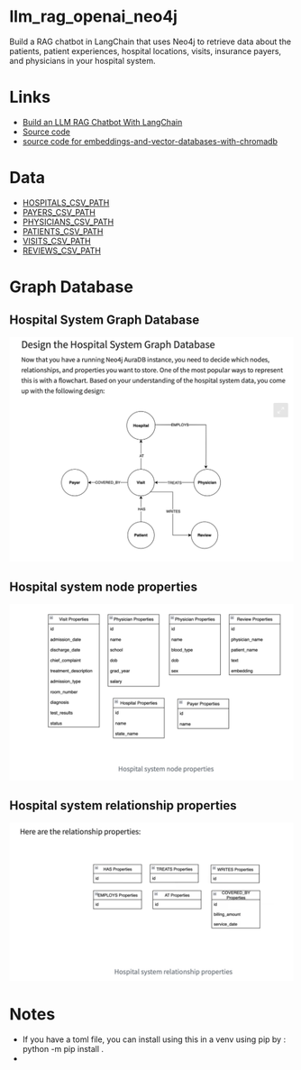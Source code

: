 # llm_rag_openai_neo4j
Build a RAG chatbot in LangChain that uses Neo4j to retrieve data about the patients, patient experiences, hospital locations, visits, insurance payers, and physicians in your hospital system.

# Links
- [Build an LLM RAG Chatbot With LangChain](https://realpython.com/build-llm-rag-chatbot-with-langchain/)
- [Source code](https://github.com/realpython/materials/tree/master/langchain-rag-app/)
- [source code for embeddings-and-vector-databases-with-chromadb](https://github.com/realpython/materials/tree/master/embeddings-and-vector-databases-with-chromadb/)

# Data
- [HOSPITALS_CSV_PATH](https://raw.githubusercontent.com/hfhoffman1144/langchain_neo4j_rag_app/main/data/hospitals.csv)
- [PAYERS_CSV_PATH](https://raw.githubusercontent.com/hfhoffman1144/langchain_neo4j_rag_app/main/data/payers.csv)
- [PHYSICIANS_CSV_PATH](https://raw.githubusercontent.com/hfhoffman1144/langchain_neo4j_rag_app/main/data/physicians.csv)
- [PATIENTS_CSV_PATH](https://raw.githubusercontent.com/hfhoffman1144/langchain_neo4j_rag_app/main/data/patients.csv)
- [VISITS_CSV_PATH](https://raw.githubusercontent.com/hfhoffman1144/langchain_neo4j_rag_app/main/data/visits.csv)
- [REVIEWS_CSV_PATH](https://raw.githubusercontent.com/hfhoffman1144/langchain_neo4j_rag_app/main/data/reviews.csv)


# Graph Database
## Hospital System Graph Database
![Hospital System Graph Database](./documentation/Hospital_System_Graph_Database.png)
## Hospital system node properties
![Hospital system node properties](./documentation/Hospital_system_node_properties.png)
## Hospital system relationship properties
![Hospital system relationship properties](./documentation/Hospital_system_relationship_properties.png)

# Notes
- If you have a toml file, you can install using this in a venv using pip by : python -m pip install .
- 